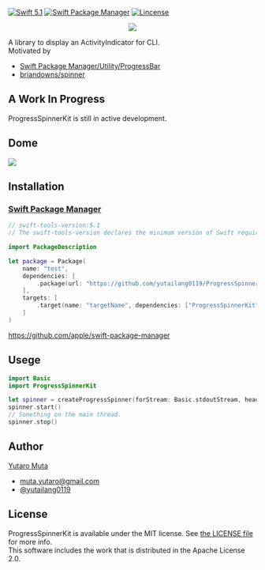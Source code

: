 <p align="left">
  <a href="https://developer.apple.com/swift"><img alt="Swift 5.1" src="https://img.shields.io/badge/Swift-5.1-orange.svg?style=flat"/></a>
  <a href="https://swift.org/package-manager/"><img alt="Swift Package Manager" src="https://img.shields.io/badge/Swift_Package_Manager-compatible-green.svg?style=flat"/></a>
  <a href="https://github.com/yutailang0119/ProgressSpinnerKit/blob/master/LICENSE"><img alt="Lincense" src="https://img.shields.io/badge/license-MIT-black.svg?style=flat"/></a>
</p>

<p align="center"> 
<img src="./ProgressSpinnerKit.gif">
</p>

A library to display an ActivityIndicator for CLI.  
Motivated by  

* [Swift Package Manager/Utility/ProgressBar](https://github.com/apple/swift-package-manager/blob/master/Sources/Utility/ProgressBar.swift)
* [briandowns/spinner](https://github.com/briandowns/spinner)

## A Work In Progress

ProgressSpinnerKit is still in active development.  

## Dome

![](./Sources/Demo/Demo.gif)

## Installation

### [Swift Package Manager](https://swift.org/package-manager/)

```swift
// swift-tools-version:5.1
// The swift-tools-version declares the minimum version of Swift required to build this package.

import PackageDescription

let package = Package(
    name: "test",
    dependencies: [
        .package(url: "https://github.com/yutailang0119/ProgressSpinnerKit", from: "0.3.0"),
    ],
    targets: [
        .target(name: "targetName", dependencies: ["ProgressSpinnerKit"]),
    ]
)

```

https://github.com/apple/swift-package-manager  

## Usege

```swift
import Basic
import ProgressSpinnerKit

let spinner = createProgressSpinner(forStream: Basic.stdoutStream, header: " Loading:")
spinner.start()
// Something on the main thread.
spinner.stop()
```

## Author

[Yutaro Muta](https://github.com/yutailang0119)
- muta.yutaro@gmail.com
- [@yutailang0119](https://twitter.com/yutailang0119)

## License

ProgressSpinnerKit is available under the MIT license. See [the LICENSE file](./LICENSE) for more info.  
This software includes the work that is distributed in the Apache License 2.0.  
